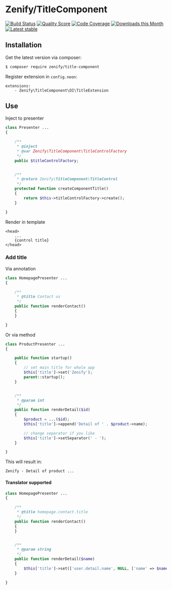 # Zenify/TitleComponent

[![Build Status](https://img.shields.io/travis/Zenify/TitleComponent.svg?style=flat-square)](https://travis-ci.org/Zenify/TitleComponent)
[![Quality Score](https://img.shields.io/scrutinizer/g/Zenify/TitleComponent.svg?style=flat-square)](https://scrutinizer-ci.com/g/Zenify/TitleComponent)
[![Code Coverage](https://img.shields.io/scrutinizer/coverage/g/Zenify/TitleComponent.svg?style=flat-square)](https://scrutinizer-ci.com/g/Zenify/TitleComponent)
[![Downloads this Month](https://img.shields.io/packagist/dm/zenify/title-component.svg?style=flat-square)](https://packagist.org/packages/zenify/title-component)
[![Latest stable](https://img.shields.io/packagist/v/zenify/title-component.svg?style=flat-square)](https://packagist.org/packages/zenify/title-component)


## Installation

Get the latest version via composer:

```sh
$ composer require zenify/title-component
```

Register extension in `config.neon`:

```neon
extensions:
	- Zenify\TitleComponent\DI\TitleExtension
```


## Use

Inject to presenter

```php
class Presenter ...
{

	/**
	 * @inject
	 * @var Zenify\TitleComponent\TitleControlFactory
	 */
	public $titleControlFactory;


	/**
	 * @return Zenify\TitleComponent\TitleControl
	 */
	protected function createComponentTitle()
	{
		return $this->titleControlFactory->create();
	}

}
```

Render in template

```smarty
<head>
	...
	{control title}
</head>
```

### Add title

Via annotation

```php
class HomepagePresenter ...
{

	/**
	 * @title Contact us
	 */
	public function renderContact()
	{
	}

}
```

Or via method

```php
class ProductPresenter ...
{

	public function startup()
   	{
   	    // set main title for whole app
   		$this['title']->set('Zenify');
		parent::startup();
   	}


	/**
	 * @param int
	 */
	public function renderDetail($id)
	{
		$product = ...($id);
		$this['title']->append('Detail of ' . $product->name);

		// change separator if you like
		$this['title']->setSeparator(' - ');
	}

}
```

This will result in:

```
Zenify - Detail of product ...
```

#### Translator supported

```php
class HomepagePresenter ...
{

	/**
	 * @title homepage.contact.title
	 */
	public function renderContact()
	{
	}


	/**
	 * @param string
	 */
	public function renderDetail($name)
	{
		$this['title']->set(['user.detail.name', NULL, ['name' => $name]]);
	}

}
```

